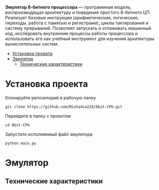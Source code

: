 **Эмулятор 8-битного процессора** — программная модель, воспроизводящая архитектуру и поведение простого 8-битного ЦП. Реализует базовые инструкции (арифметические, логические, переходы, работа с памятью и регистрами), циклы тактирования и систему прерываний. Позволяет запускать и отлаживать машинный код, исследовать внутренние процессы работы процессора и использовать его как учебный инструмент для изучения архитектуры вычислительных систем.

- [Установка проекта](#установка-проекта)
- [Эмулятор](#эмулятор)
  - [Технические характеристики](#технические-характеристики)










# Установка проекта

Клонируйте репозиторий в рабочую папку
```
git clone https://github.com/Misha4ca228/8bit-CPU.git
```

Перейдите в папку с проектом 

```
cd 8bit-CPU
```

Запустите исполняемый файл эмулятора


```
python main.py
```























# Эмулятор
## Технические характеристики

